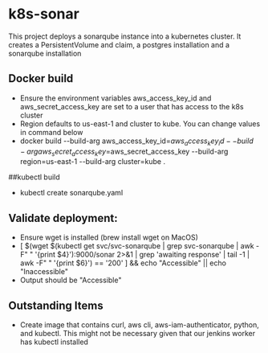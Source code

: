 # k8s-sonar
This project deploys a sonarqube instance into a kubernetes cluster.  It creates a PersistentVolume and claim, a postgres installation and a sonarqube installation

## Docker build
- Ensure the environment variables aws_access_key_id and aws_secret_access_key are set to a user that has access to the k8s cluster
- Region defaults to us-east-1 and cluster to kube.  You can change values in command below
- docker build --build-arg aws_access_key_id=$aws_access_key_id --build-arg aws_secret_access_key=$aws_secret_access_key --build-arg region=us-east-1 --build-arg cluster=kube .

##kubectl build 
- kubectl create sonarqube.yaml

## Validate deployment:
- Ensure wget is installed (brew install wget on MacOS)
- [ $(wget $(kubectl get svc/svc-sonarqube | grep svc-sonarqube | awk -F" " '{print $4}'):9000/sonar 2>&1 | grep 'awaiting response' | tail -1 | awk -F" " '{print $6}') == '200' ]  && echo "Accessible" || echo "Inaccessible"
- Output should be "Accessible"

## Outstanding Items
- Create image that contains curl, aws cli, aws-iam-authenticator, python, and kubectl.  This might not be necessary given that our jenkins worker has kubectl installed
